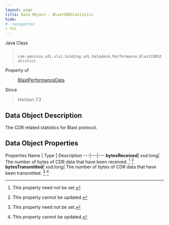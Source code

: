 ```yaml
---
layout: page
title: Data Object - BlastCDRStatistics
hide:
#- navigation
- toc
---
```






Java Class
> ` com.omnissa.vdi.vlsi.binding.vdi.helpdesk.Performance.BlastCDRStatistics`

Property of
> [BlastPerformanceData](vdi.helpdesk.Performance.BlastPerformanceData.md#field_detail)

Since
> Horizon 7.3


## Data Object Description

The CDR related statistics for Blast protocol.

## Data Object Properties
Properties
Name |  Type |  Description
---|---|---
**bytesReceived**|  xsd:long|  The number of bytes of CDR data that have been received. [^1] [^2]
**bytesTransmitted**|  xsd:long|  The number of bytes of CDR data that have been transmitted. [^1] [^2]


 


[^1]: This property need not be set.
[^2]: This property cannot be updated.